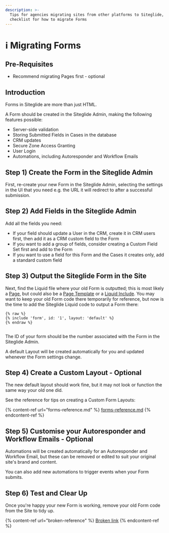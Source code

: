 ```yaml
---
description: >-
  Tips for agencies migrating sites from other platforms to Siteglide, and a
  checklist for how to migrate Forms
---
```


# ℹ️ Migrating Forms

## Pre-Requisites

* Recommend migrating Pages first - optional

## Introduction

Forms in Siteglide are more than just HTML.

A Form should be created in the Siteglide Admin, making the following features possible:

* Server-side validation
* Storing Submitted Fields in Cases in the database
* CRM updates
* Secure Zone Access Granting
* User Login
* Automations, including Autoresponder and Workflow Emails

## Step 1) Create the Form in the Siteglide Admin

First, re-create your new Form in the Siteglide Admin, selecting the settings in the UI that you need e.g. the URL it will redirect to after a successful submission.

## Step 2) Add Fields in the Siteglide Admin

Add all the fields you need:

* If your field should update a User in the CRM, create it in CRM users first, then add it as a CRM custom field to the Form
* If you want to add a group of fields, consider creating a Custom Field Set first and add to the Form
* If you want to use a field for this Form and the Cases it creates only, add a standard custom field

## Step 3) Output the Siteglide Form in the Site

Next, find the Liquid file where your old Form is outputted; this is most likely a [Page](../../pages-and-page-templates/get-started-pages/about-pages.md), but could also be a [Page Template](broken-reference) or a [Liquid Include](broken-reference). You may want to keep your old Form code there temporarily for reference, but now is the time to add the Siteglide Liquid code to output a Form there:

```
{% raw %}
{% include 'form', id: '1', layout: 'default' %}
{% endraw %}


```

The ID of your form should be the number associated with the Form in the Siteglide Admin.

A default Layout will be created automatically for you and updated whenever the Form settings change.

## Step 4) Create a Custom Layout - Optional

The new default layout should work fine, but it may not look or function the same way your old one did.

See the reference for tips on creating a Custom Form Layouts:

{% content-ref url="forms-reference.md" %}
[forms-reference.md](forms-reference.md)
{% endcontent-ref %}

## Step 5) Customise your Autoresponder and Workflow Emails - Optional

Automations will be created automatically for an Autoresponder and Workflow Email, but these can be removed or edited to suit your original site's brand and content.

You can also add new automations to trigger events when your Form submits.

## Step 6) Test and Clear Up

Once you're happy your new Form is working, remove your old Form code from the Site to tidy up.

{% content-ref url="broken-reference" %}
[Broken link](broken-reference)
{% endcontent-ref %}
